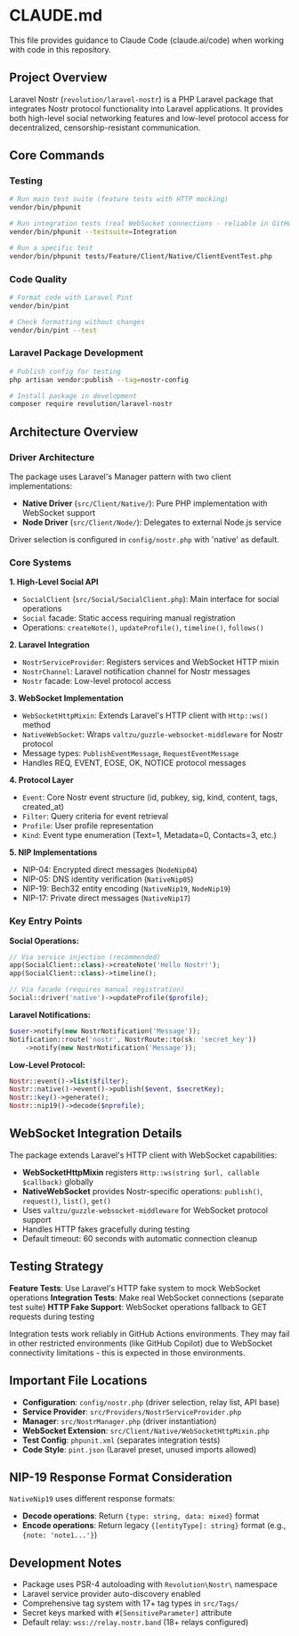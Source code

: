 # CLAUDE.md

This file provides guidance to Claude Code (claude.ai/code) when working with code in this repository.

## Project Overview

Laravel Nostr (`revolution/laravel-nostr`) is a PHP Laravel package that integrates Nostr protocol functionality into Laravel applications. It provides both high-level social networking features and low-level protocol access for decentralized, censorship-resistant communication.

## Core Commands

### Testing
```bash
# Run main test suite (feature tests with HTTP mocking)
vendor/bin/phpunit

# Run integration tests (real WebSocket connections - reliable in GitHub Actions, may fail in other restricted environments)
vendor/bin/phpunit --testsuite=Integration

# Run a specific test
vendor/bin/phpunit tests/Feature/Client/Native/ClientEventTest.php
```

### Code Quality
```bash
# Format code with Laravel Pint
vendor/bin/pint

# Check formatting without changes
vendor/bin/pint --test
```

### Laravel Package Development
```bash
# Publish config for testing
php artisan vendor:publish --tag=nostr-config

# Install package in development
composer require revolution/laravel-nostr
```

## Architecture Overview

### Driver Architecture
The package uses Laravel's Manager pattern with two client implementations:
- **Native Driver** (`src/Client/Native/`): Pure PHP implementation with WebSocket support
- **Node Driver** (`src/Client/Node/`): Delegates to external Node.js service

Driver selection is configured in `config/nostr.php` with 'native' as default.

### Core Systems

**1. High-Level Social API**
- `SocialClient` (`src/Social/SocialClient.php`): Main interface for social operations
- `Social` facade: Static access requiring manual registration
- Operations: `createNote()`, `updateProfile()`, `timeline()`, `follows()`

**2. Laravel Integration**
- `NostrServiceProvider`: Registers services and WebSocket HTTP mixin
- `NostrChannel`: Laravel notification channel for Nostr messages  
- `Nostr` facade: Low-level protocol access

**3. WebSocket Implementation**
- `WebSocketHttpMixin`: Extends Laravel's HTTP client with `Http::ws()` method
- `NativeWebSocket`: Wraps `valtzu/guzzle-websocket-middleware` for Nostr protocol
- Message types: `PublishEventMessage`, `RequestEventMessage`
- Handles REQ, EVENT, EOSE, OK, NOTICE protocol messages

**4. Protocol Layer**
- `Event`: Core Nostr event structure (id, pubkey, sig, kind, content, tags, created_at)
- `Filter`: Query criteria for event retrieval
- `Profile`: User profile representation
- `Kind`: Event type enumeration (Text=1, Metadata=0, Contacts=3, etc.)

**5. NIP Implementations**
- NIP-04: Encrypted direct messages (`NodeNip04`)
- NIP-05: DNS identity verification (`NativeNip05`)
- NIP-19: Bech32 entity encoding (`NativeNip19`, `NodeNip19`)
- NIP-17: Private direct messages (`NativeNip17`)

### Key Entry Points

**Social Operations:**
```php
// Via service injection (recommended)
app(SocialClient::class)->createNote('Hello Nostr!');
app(SocialClient::class)->timeline();

// Via facade (requires manual registration)
Social::driver('native')->updateProfile($profile);
```

**Laravel Notifications:**
```php
$user->notify(new NostrNotification('Message'));
Notification::route('nostr', NostrRoute::to(sk: 'secret_key'))
    ->notify(new NostrNotification('Message'));
```

**Low-Level Protocol:**
```php
Nostr::event()->list($filter);
Nostr::native()->event()->publish($event, $secretKey);
Nostr::key()->generate();
Nostr::nip19()->decode($nprofile);
```

## WebSocket Integration Details

The package extends Laravel's HTTP client with WebSocket capabilities:

- **WebSocketHttpMixin** registers `Http::ws(string $url, callable $callback)` globally
- **NativeWebSocket** provides Nostr-specific operations: `publish()`, `request()`, `list()`, `get()`
- Uses `valtzu/guzzle-websocket-middleware` for WebSocket protocol support
- Handles HTTP fakes gracefully during testing
- Default timeout: 60 seconds with automatic connection cleanup

## Testing Strategy

**Feature Tests**: Use Laravel's HTTP fake system to mock WebSocket operations
**Integration Tests**: Make real WebSocket connections (separate test suite)
**HTTP Fake Support**: WebSocket operations fallback to GET requests during testing

Integration tests work reliably in GitHub Actions environments. They may fail in other restricted environments (like GitHub Copilot) due to WebSocket connectivity limitations - this is expected in those environments.

## Important File Locations

- **Configuration**: `config/nostr.php` (driver selection, relay list, API base)
- **Service Provider**: `src/Providers/NostrServiceProvider.php`
- **Manager**: `src/NostrManager.php` (driver instantiation)
- **WebSocket Extension**: `src/Client/Native/WebSocketHttpMixin.php`
- **Test Config**: `phpunit.xml` (separates integration tests)
- **Code Style**: `pint.json` (Laravel preset, unused imports allowed)

## NIP-19 Response Format Consideration

`NativeNip19` uses different response formats:
- **Decode operations**: Return `{type: string, data: mixed}` format
- **Encode operations**: Return legacy `{[entityType]: string}` format (e.g., `{note: 'note1...'}`)

## Development Notes

- Package uses PSR-4 autoloading with `Revolution\Nostr\` namespace
- Laravel service provider auto-discovery enabled
- Comprehensive tag system with 17+ tag types in `src/Tags/`
- Secret keys marked with `#[SensitiveParameter]` attribute
- Default relay: `wss://relay.nostr.band` (18+ relays configured)